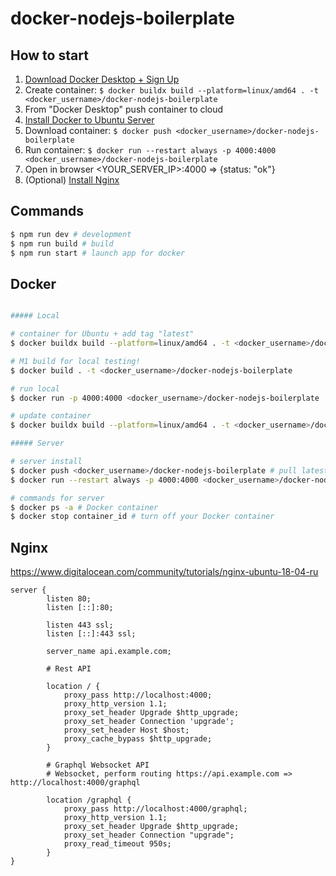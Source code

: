 # docker-nodejs-boilerplate

## How to start

1. [Download Docker Desktop + Sign Up](https://www.docker.com/) 
2. Create container: `$ docker buildx build --platform=linux/amd64 . -t <docker_username>/docker-nodejs-boilerplate `
3. From "Docker Desktop" push container to cloud
4. [Install Docker to Ubuntu Server](https://docs.docker.com/engine/install/ubuntu/)
5. Download container: `$ docker push <docker_username>/docker-nodejs-boilerplate`
6. Run container: `$ docker run --restart always -p 4000:4000 <docker_username>/docker-nodejs-boilerplate`
7. Open in browser <YOUR_SERVER_IP>:4000 => {status: "ok"}
8. (Optional) [Install Nginx](#nginx)

## Commands

```bash
$ npm run dev # development
$ npm run build # build
$ npm run start # launch app for docker
```

## Docker

```bash

##### Local

# container for Ubuntu + add tag "latest"
$ docker buildx build --platform=linux/amd64 . -t <docker_username>/docker-nodejs-boilerplate 

# M1 build for local testing!
$ docker build . -t <docker_username>/docker-nodejs-boilerplate 

# run local
$ docker run -p 4000:4000 <docker_username>/docker-nodejs-boilerplate

# update container
$ docker buildx build --platform=linux/amd64 . -t <docker_username>/docker-nodejs-boilerplate # update

##### Server

# server install
$ docker push <docker_username>/docker-nodejs-boilerplate # pull latest version
$ docker run --restart always -p 4000:4000 <docker_username>/docker-nodejs-boilerplate

# commands for server
$ docker ps -a # Docker container
$ docker stop container_id # turn off your Docker container
```

## Nginx

https://www.digitalocean.com/community/tutorials/nginx-ubuntu-18-04-ru

```nginx
server {
        listen 80;
        listen [::]:80;

        listen 443 ssl;
        listen [::]:443 ssl;

        server_name api.example.com;
        
        # Rest API

        location / {
            proxy_pass http://localhost:4000;
            proxy_http_version 1.1;
            proxy_set_header Upgrade $http_upgrade;
            proxy_set_header Connection 'upgrade';
            proxy_set_header Host $host;
            proxy_cache_bypass $http_upgrade;
        }

        # Graphql Websocket API
        # Websocket, perform routing https://api.example.com => http://localhost:4000/graphql

        location /graphql {
            proxy_pass http://localhost:4000/graphql;
            proxy_http_version 1.1;
            proxy_set_header Upgrade $http_upgrade;
            proxy_set_header Connection "upgrade";
            proxy_read_timeout 950s;
        }
}
```